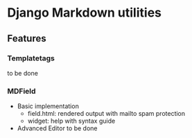 # Django Markdown utilities

## Features

### Templatetags
to be done

### MDField
* Basic implementation
    * field.html: rendered output with mailto spam protection
    * widget: help with syntax guide
* Advanced Editor
  to be done
